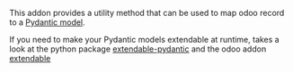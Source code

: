 This addon provides a utility method that can be used to map odoo record to a
[Pydantic model](https://pydantic-docs.helpmanual.io/).

If you need to make your Pydantic models extendable at runtime, takes a look at the
python package [extendable-pydantic](https://pypi.org/project/extendable_pydantic/) and
the odoo addon [extendable](https://github.com/acsone/odoo-addon-extendable)

